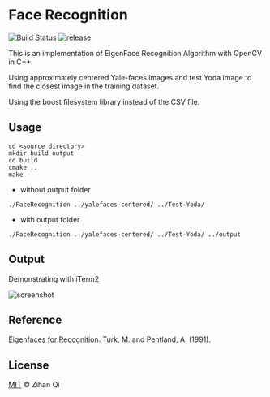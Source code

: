 # Face Recognition

[![Build Status](https://travis-ci.org/MuteBardTison/FaceRecognition.svg?branch=master)](https://travis-ci.org/MuteBardTison/FaceRecognition)
[![release](http://github-release-version.herokuapp.com/github/MuteBardTison/FaceRecognition/release.svg?style=flat)](https://github.com/MuteBardTison/FaceRecognition/releases)

This is an implementation of EigenFace Recognition Algorithm with OpenCV in C++.

Using approximately centered Yale-faces images and test Yoda image to find the closest image in the training dataset.

Using the boost filesystem library instead of the CSV file.

## Usage

```
cd <source directory>
mkdir build output
cd build
cmake ..
make
```
- without output folder

```
./FaceRecognition ../yalefaces-centered/ ../Test-Yoda/
```
- with output folder

```
./FaceRecognition ../yalefaces-centered/ ../Test-Yoda/ ../output
```

## Output

Demonstrating with iTerm2

![screenshot](https://user-images.githubusercontent.com/25029380/32647150-3cfd9df6-c5f0-11e7-939c-4d17654bba77.png)

## Reference

[Eigenfaces for Recognition](https://www.cs.ucsb.edu/~mturk/Papers/jcn.pdf). Turk, M. and Pentland, A. (1991). 

## License

  [MIT](https://github.com/MuteBardTison/FaceRecognition/blob/master/LICENSE) © Zihan Qi
